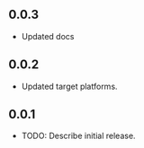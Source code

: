 ## 0.0.3

* Updated docs

## 0.0.2

* Updated target platforms.

## 0.0.1

* TODO: Describe initial release.
